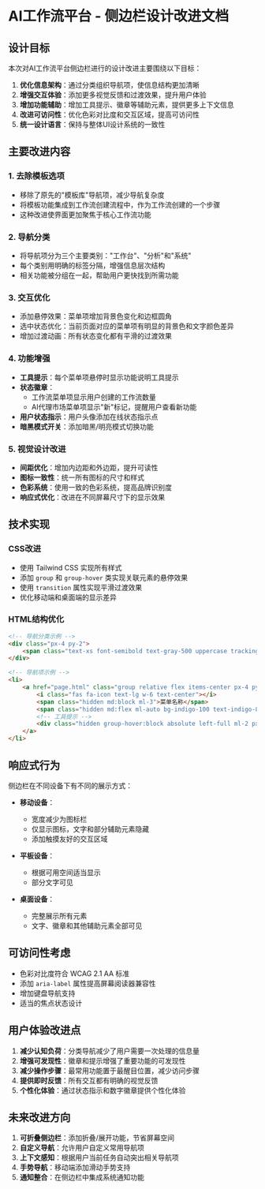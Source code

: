 # AI工作流平台 - 侧边栏设计改进文档

## 设计目标

本次对AI工作流平台侧边栏进行的设计改进主要围绕以下目标：

1. **优化信息架构**：通过分类组织导航项，使信息结构更加清晰
2. **增强交互体验**：添加更多视觉反馈和过渡效果，提升用户体验
3. **增加功能辅助**：增加工具提示、徽章等辅助元素，提供更多上下文信息
4. **改进可访问性**：优化色彩对比度和交互区域，提高可访问性
5. **统一设计语言**：保持与整体UI设计系统的一致性

## 主要改进内容

### 1. 去除模板选项

- 移除了原先的"模板库"导航项，减少导航复杂度
- 将模板功能集成到工作流创建流程中，作为工作流创建的一个步骤
- 这种改进使界面更加聚焦于核心工作流功能

### 2. 导航分类

- 将导航项分为三个主要类别："工作台"、"分析"和"系统"
- 每个类别用明确的标签分隔，增强信息层次结构
- 相关功能被分组在一起，帮助用户更快找到所需功能

### 3. 交互优化

- 添加悬停效果：菜单项增加背景色变化和边框圆角
- 选中状态优化：当前页面对应的菜单项有明显的背景色和文字颜色差异
- 增加过渡动画：所有状态变化都有平滑的过渡效果

### 4. 功能增强

- **工具提示**：每个菜单项悬停时显示功能说明工具提示
- **状态徽章**：
  - 工作流菜单项显示用户创建的工作流数量
  - AI代理市场菜单项显示"新"标记，提醒用户查看新功能
- **用户状态指示**：用户头像添加在线状态指示点
- **暗黑模式开关**：添加暗黑/明亮模式切换功能

### 5. 视觉设计改进

- **间距优化**：增加内边距和外边距，提升可读性
- **图标一致性**：统一所有图标的尺寸和样式
- **色彩系统**：使用一致的色彩系统，提高品牌识别度
- **响应式优化**：改进在不同屏幕尺寸下的显示效果

## 技术实现

### CSS改进

- 使用 Tailwind CSS 实现所有样式
- 添加 `group` 和 `group-hover` 类实现关联元素的悬停效果
- 使用 `transition` 属性实现平滑过渡效果
- 优化移动端和桌面端的显示差异

### HTML结构优化

```html
<!-- 导航分类示例 -->
<div class="px-4 py-2">
    <span class="text-xs font-semibold text-gray-500 uppercase tracking-wider">分类名称</span>
</div>

<!-- 导航项示例 -->
<li>
    <a href="page.html" class="group relative flex items-center px-4 py-3 text-gray-700 hover:bg-indigo-50 hover:text-indigo-600 rounded-lg mx-2 transition-all duration-200">
        <i class="fas fa-icon text-lg w-6 text-center"></i>
        <span class="hidden md:block ml-3">菜单名称</span>
        <span class="hidden md:flex ml-auto bg-indigo-100 text-indigo-800 text-xs font-semibold px-2 py-1 rounded-full">徽章</span>
        <!-- 工具提示 -->
        <div class="hidden group-hover:block absolute left-full ml-2 px-2 py-1 bg-gray-800 text-white text-xs rounded whitespace-nowrap z-50">工具提示文本</div>
    </a>
</li>
```

## 响应式行为

侧边栏在不同设备下有不同的展示方式：

- **移动设备**：
  - 宽度减少为图标栏
  - 仅显示图标，文字和部分辅助元素隐藏
  - 添加触摸友好的交互区域

- **平板设备**：
  - 根据可用空间适当显示
  - 部分文字可见

- **桌面设备**：
  - 完整展示所有元素
  - 文字、徽章和其他辅助元素全部可见

## 可访问性考虑

- 色彩对比度符合 WCAG 2.1 AA 标准
- 添加 `aria-label` 属性提高屏幕阅读器兼容性
- 增加键盘导航支持
- 适当的焦点状态设计

## 用户体验改进点

1. **减少认知负荷**：分类导航减少了用户需要一次处理的信息量
2. **增强可发现性**：徽章和提示增强了重要功能的可发现性
3. **减少操作步骤**：最常用功能置于最醒目位置，减少访问步骤
4. **提供即时反馈**：所有交互都有明确的视觉反馈
5. **个性化体验**：通过状态指示和数字徽章提供个性化体验

## 未来改进方向

1. **可折叠侧边栏**：添加折叠/展开功能，节省屏幕空间
2. **自定义导航**：允许用户自定义常用导航项
3. **上下文感知**：根据用户当前任务自动突出相关导航项
4. **手势导航**：移动端添加滑动手势支持
5. **通知整合**：在侧边栏中集成系统通知功能 